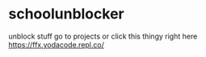 # schoolunblocker
unblock stuff 
go to projects or click this thingy right here
https://ffx.yodacode.repl.co/
